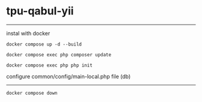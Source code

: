 # tpu-qabul-yii


----------------

instal with docker

`docker compose up -d --build`


`docker compose exec php composer update `

`docker compose exec php php init`

configure common/config/main-local.php file (db)






-----------------

  `docker compose down` 

  

